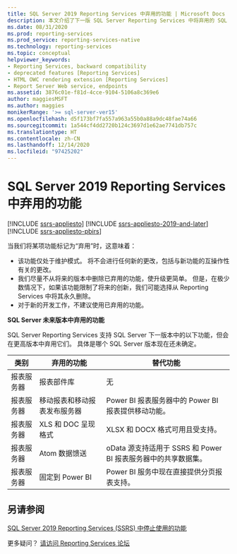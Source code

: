 ```yaml
---
title: SQL Server 2019 Reporting Services 中弃用的功能 | Microsoft Docs
description: 本文介绍了下一版 SQL Server Reporting Services 中将弃用的 SQL Server 2019 Reporting Services 功能。
ms.date: 08/31/2020
ms.prod: reporting-services
ms.prod_service: reporting-services-native
ms.technology: reporting-services
ms.topic: conceptual
helpviewer_keywords:
- Reporting Services, backward compatibility
- deprecated features [Reporting Services]
- HTML OWC rendering extension [Reporting Services]
- Report Server Web service, endpoints
ms.assetid: 3876c01e-f81d-4cce-9104-5106a8c369e6
author: maggiesMSFT
ms.author: maggies
monikerRange: '>= sql-server-ver15'
ms.openlocfilehash: d5f173bf7fa557a963a55b0a88a9dc48fae74a66
ms.sourcegitcommit: 1a544cf4dd2720b124c3697d1e62ae7741db757c
ms.translationtype: HT
ms.contentlocale: zh-CN
ms.lasthandoff: 12/14/2020
ms.locfileid: "97425202"
---
```

# <a name="deprecated-features-in-sql-server-2019-reporting-services"></a>SQL Server 2019 Reporting Services 中弃用的功能

[!INCLUDE [ssrs-appliesto](../includes/ssrs-appliesto.md)] [!INCLUDE [ssrs-appliesto-2019-and-later](../includes/ssrs-appliesto-2019-and-later.md)] [!INCLUDE [ssrs-appliesto-pbirs](../includes/ssrs-appliesto-pbirs.md)]

当我们将某项功能标记为“弃用”时，这意味着：

- 该功能仅处于维护模式。 将不会进行任何新的更改，包括与新功能的互操作性有关的更改。
- 我们尽量不从将来的版本中删除已弃用的功能，使升级更简单。 但是，在极少数情况下，如果该功能限制了将来的创新，我们可能选择从 Reporting Services 中将其永久删除。
- 对于新的开发工作，不建议使用已弃用的功能。

**SQL Server 未来版本中弃用的功能**

SQL Server Reporting Services 支持 SQL Server 下一版本中的以下功能，但会在更高版本中弃用它们。 具体是哪个 SQL Server 版本现在还未确定。

| **类别** | **弃用的功能** | **替代功能** |
| --- | --- | --- |
| 报表服务器 | 报表部件库 | 无 |
| 报表服务器 | 移动报表和移动报表发布服务器 | Power BI 报表服务器中的 Power BI 报表提供移动功能。 |
| 报表服务器 | XLS 和 DOC 呈现格式 | XLSX 和 DOCX 格式可用且受支持。 |
| 报表服务器 | Atom 数据馈送 | oData 源支持适用于 SSRS 和 Power BI 报表服务器中的共享数据集。 |
| 报表服务器 | 固定到 Power BI | Power BI 服务中现在直接提供分页报表支持。  |

## <a name="see-also"></a>另请参阅

[SQL Server 2019 Reporting Services (SSRS) 中停止使用的功能](discontinued-functionality-sql-server-reporting-services-2019.md)

更多疑问？ [请访问 Reporting Services 论坛](https://go.microsoft.com/fwlink/?LinkId=620231)
